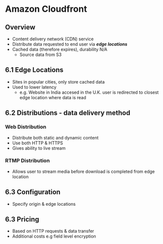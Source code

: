 # Amazon Cloudfront

## Overview
* Content delivery network (CDN) service
* Distribute data requested to end user via ***edge locations***
* Cached data (therefore expires), durability N/A
    * Source data from S3
    
## 6.1 Edge Locations
  * Sites in popular cities, only store cached data
  * Used to lower latency
    * e.g. Website in India accesed in the U.K. user is redirected to closest edge location where data is read

## 6.2 Distributions - data delivery method
### Web Distribution
  * Distribute both static and dynamic content
  * Use both HTTP & HTTPS
  * Gives ability to live stream
### RTMP Distribution
  * Allows user to stream media before download is completed from edge location
  
## 6.3 Configuration
* Specify origin & edge locations

## 6.3 Pricing
* Based on HTTP requests & data transfer
* Additional costs e.g field level encryption


